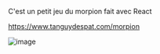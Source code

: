 C'est un petit jeu du morpion fait avec React

https://www.tanguydespat.com/morpion

![image](https://user-images.githubusercontent.com/17856308/142715754-d302693f-18fd-4230-a952-307f885bcf30.png)
